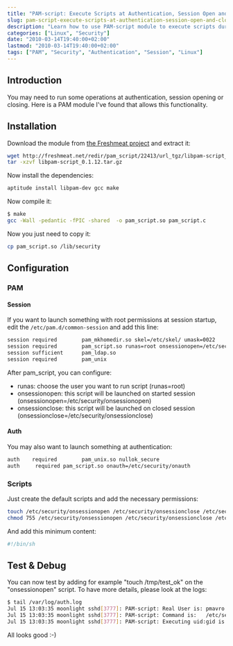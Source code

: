 ```yaml
---
title: "PAM-script: Execute Scripts at Authentication, Session Open and Close"
slug: pam-script-execute-scripts-at-authentication-session-open-and-close/
description: "Learn how to use PAM-script module to execute scripts during authentication, session opening and closing on Linux systems."
categories: ["Linux", "Security"]
date: "2010-03-14T19:40:00+02:00"
lastmod: "2010-03-14T19:40:00+02:00"
tags: ["PAM", "Security", "Authentication", "Session", "Linux"]
---
```


## Introduction

You may need to run some operations at authentication, session opening or closing. Here is a PAM module I've found that allows this functionality.

## Installation

Download the module from [the Freshmeat project](https://freshmeat.net/projects/pam_script/) and extract it:

```bash
wget http://freshmeat.net/redir/pam_script/22413/url_tgz/libpam-script_0.1.12.tar.gz
tar -xzvf libpam-script_0.1.12.tar.gz
```

Now install the dependencies:

```bash
aptitude install libpam-dev gcc make
```

Now compile it:

```bash
$ make
gcc -Wall -pedantic -fPIC -shared  -o pam_script.so pam_script.c
```

Now you just need to copy it:

```bash
cp pam_script.so /lib/security
```

## Configuration

### PAM

#### Session

If you want to launch something with root permissions at session startup, edit the `/etc/pam.d/common-session` and add this line:

```bash
session required        pam_mkhomedir.so skel=/etc/skel/ umask=0022
session required        pam_script.so runas=root onsessionopen=/etc/security/onsessionopen
session sufficient      pam_ldap.so
session required        pam_unix
```

After pam_script, you can configure:

* runas: choose the user you want to run script (runas=root)
* onsessionopen: this script will be launched on started session (onsessionopen=/etc/security/onsessionopen)
* onsessionclose: this script will be launched on closed session (onsessionclose=/etc/security/onsessionclose)

#### Auth

You may also want to launch something at authentication:

```bash
auth    required        pam_unix.so nullok_secure
auth     required pam_script.so onauth=/etc/security/onauth
```

### Scripts

Just create the default scripts and add the necessary permissions:

```bash
touch /etc/security/onsessionopen /etc/security/onsessionclose /etc/security/onauth
chmod 755 /etc/security/onsessionopen /etc/security/onsessionclose /etc/security/onauth
```

And add this minimum content:

```bash
#!/bin/sh
```

## Test & Debug

You can now test by adding for example "touch /tmp/test_ok" on the "onsessionopen" script. To have more details, please look at the logs:

```bash
$ tail /var/log/auth.log
Jul 15 13:03:35 moonlight sshd[3777]: PAM-script: Real User is: pmavro
Jul 15 13:03:35 moonlight sshd[3777]: PAM-script: Command is:   /etc/security/onsessionopen
Jul 15 13:03:35 moonlight sshd[3777]: PAM-script: Executing uid:gid is: 0:0
```

All looks good :-)
